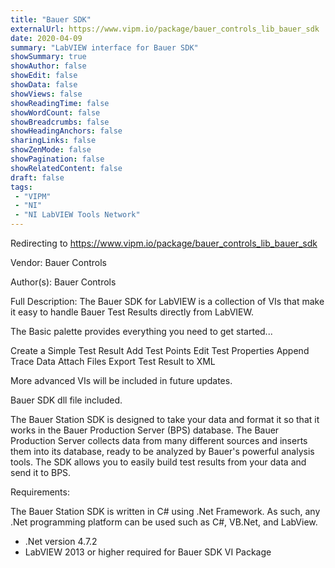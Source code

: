 ```yaml
---
title: "Bauer SDK"
externalUrl: https://www.vipm.io/package/bauer_controls_lib_bauer_sdk
date: 2020-04-09
summary: "LabVIEW interface for Bauer SDK"
showSummary: true
showAuthor: false
showEdit: false
showData: false
showViews: false
showReadingTime: false
showWordCount: false
showBreadcrumbs: false
showHeadingAnchors: false
sharingLinks: false
showZenMode: false
showPagination: false
showRelatedContent: false
draft: false
tags:
 - "VIPM"
 - "NI"
 - "NI LabVIEW Tools Network"
---
```


Redirecting to https://www.vipm.io/package/bauer_controls_lib_bauer_sdk

Vendor: Bauer Controls

Author(s): Bauer Controls
 
Full Description:
The Bauer SDK for LabVIEW is a collection of VIs that make it easy to handle Bauer Test Results directly from LabVIEW.

The Basic palette provides everything you need to get started...
 
Create a Simple Test Result
Add Test Points
Edit Test Properties
Append Trace Data
Attach Files
Export Test Result to XML

More advanced VIs will be included in future updates.
 
Bauer SDK dll file included.


The Bauer Station SDK is designed to take your data and format it so that it works in the Bauer Production Server (BPS) database.  The Bauer Production Server collects data from many different sources and inserts them into its database, ready to be analyzed by Bauer's powerful analysis tools. The SDK allows you to easily build test results from your data and send it to BPS.

Requirements:

The Bauer Station SDK is written in C# using .Net Framework. As such, any .Net programming platform can be used such as C#, VB.Net, and LabView.
-	.Net version 4.7.2
-	LabVIEW 2013 or higher required for Bauer SDK VI Package